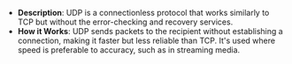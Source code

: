 - **Description**: UDP is a connectionless protocol that works similarly to TCP but without the error-checking and recovery services.
- **How it Works**: UDP sends packets to the recipient without establishing a connection, making it faster but less reliable than TCP. It's used where speed is preferable to accuracy, such as in streaming media.